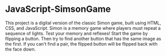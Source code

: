 # JavaScript-SimsonGame
This project is a digital version of the classic Simon game, built using HTML, CSS, and JavaScript. Simon is a memory game where players must repeat a sequence of lights. Test your memory and reflexes!
Start the game by flipping a button. Then try to find another button that has the same image as the first. If you can't find a pair, the flipped button will be flipped back with the face down.
